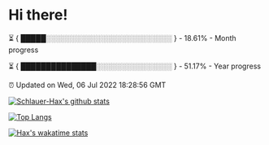 # Hi there!

⏳ { █████░░░░░░░░░░░░░░░░░░░░░░░░░ } - 18.61% - Month progress

⏳ { ███████████████░░░░░░░░░░░░░░░ } - 51.17% - Year progress

⏰ Updated on Wed, 06 Jul 2022 18:28:56 GMT


[![Schlauer-Hax's github stats](https://github-readme-stats.vercel.app/api?username=Schlauer-Hax&show_icons=true&theme=dark&count_private=true)](https://github.com/Schlauer-Hax)


[![Top Langs](https://github-readme-stats.vercel.app/api/top-langs/?username=Schlauer-Hax&layout=compact&theme=dark)](https://github.com/Schlauer-Hax?tab=repositories)


[![Hax's wakatime stats](https://github-readme-stats.vercel.app/api/wakatime?username=Hax&theme=dark)](https://wakatime.com/@Hax)

